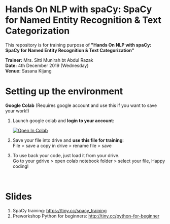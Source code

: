 # Hands On NLP with spaCy: SpaCy for Named Entity Recognition & Text Categorization

This repository is for training purpose of __"Hands On NLP with spaCy: SpaCy for Named Entity Recognition & Text Categorization"__

__Trainer:__ Mrs. Sitti Munirah bt Abdul Razak
<br>__Date:__ 4th December 2019 (Wednesday)
<br>__Venue:__ Sasana Kijang

# Setting up the environment 
__Google Colab__ (Requires google account and use this if you want to save your work!)

1. Launch google colab and __login to your account__:

    [![Open In Colab](https://colab.research.google.com/assets/colab-badge.svg)](https://colab.research.google.com/github/sittimunirahar/nlp-training/blob/master/untitled.ipynb)

2. Save your file into drive and **use this file for training**: 
   <br>File > save a copy in drive > rename file > save
3. To use back your code, just load it from your drive. 
   <br>Go to your gdrive > open colab notebook folder > select your file, Happy coding!

<br>

# Slides
1. SpaCy training: https://tiny.cc/spacy_training
2. Preworkshop Python for beginners: http://tiny.cc/python-for-beginner
